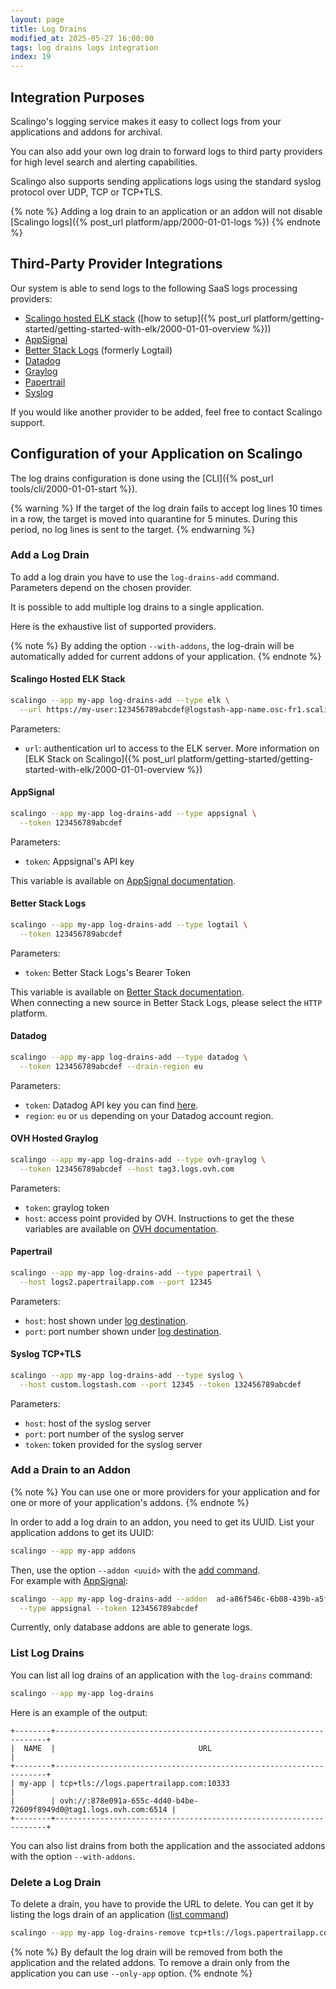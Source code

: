 ```yaml
---
layout: page
title: Log Drains
modified_at: 2025-05-27 16:00:00
tags: log drains logs integration
index: 19
---
```


## Integration Purposes

Scalingo's logging service makes it easy to collect logs from your applications and addons for archival.

You can also add your own log drain to forward logs to third party providers for high level search and alerting capabilities.

Scalingo also supports sending applications logs using the standard syslog protocol over UDP, TCP or TCP+TLS.

{% note %}
Adding a log drain to an application or an addon will not disable
[Scalingo logs]({% post_url platform/app/2000-01-01-logs %})
{% endnote %}

## Third-Party Provider Integrations

Our system is able to send logs to the following SaaS logs processing providers:

* [Scalingo hosted ELK stack](#scalingo-hosted-elk-stack)
([how to setup]({% post_url platform/getting-started/getting-started-with-elk/2000-01-01-overview %}))
* [AppSignal](#appsignal)
* [Better Stack Logs](#better-stack-logs) (formerly Logtail)
* [Datadog](#datadog)
* [Graylog](#ovh-hosted-graylog)
* [Papertrail](#papertrail)
* [Syslog](#syslog-tcptls)

If you would like another provider to be added, feel free to contact Scalingo
support.

## Configuration of your Application on Scalingo

The log drains configuration is done using the [CLI]({% post_url tools/cli/2000-01-01-start %}).

{% warning %}
If the target of the log drain fails to accept log lines 10 times in a row, the target is moved into quarantine for 5 minutes. During this period, no log lines is sent to the target.
{% endwarning %}

### Add a Log Drain

To add a log drain you have to use the `log-drains-add`
command. Parameters depend on the chosen provider.

It is possible to add multiple log drains to a single application.

Here is the exhaustive list of supported providers.

{% note %}
By adding the option `--with-addons`, the log-drain will be automatically added for current addons of your application.
{% endnote %}

#### Scalingo Hosted ELK Stack

```bash
scalingo --app my-app log-drains-add --type elk \
  --url https://my-user:123456789abcdef@logstash-app-name.osc-fr1.scalingo.io
```
Parameters:
* `url`: authentication url to access to the ELK server.
More information on [ELK Stack on
Scalingo]({% post_url platform/getting-started/getting-started-with-elk/2000-01-01-overview %})

#### AppSignal
```bash
scalingo --app my-app log-drains-add --type appsignal \
  --token 123456789abcdef
```
Parameters:
* `token`: Appsignal's API key

This variable is available on
[AppSignal documentation](https://docs.appsignal.com/logging/configuration.html).

#### Better Stack Logs
```bash
scalingo --app my-app log-drains-add --type logtail \
  --token 123456789abcdef
```
Parameters:
* `token`: Better Stack Logs's Bearer Token

This variable is available on
[Better Stack documentation](https://betterstack.com/docs/logs/logging-start/).<br>
When connecting a new source in Better Stack Logs, please select the `HTTP` platform.

#### Datadog
```bash
scalingo --app my-app log-drains-add --type datadog \
  --token 123456789abcdef --drain-region eu
```
Parameters:
* `token`: Datadog API key you can find
[here](https://app.datadoghq.eu/personal-settings/application-keys).
* `region`: `eu` or `us` depending on your Datadog account region.

#### OVH Hosted Graylog

```bash
scalingo --app my-app log-drains-add --type ovh-graylog \
  --token 123456789abcdef --host tag3.logs.ovh.com
```
Parameters:
* `token`: graylog token
* `host`: access point provided by OVH. Instructions to get the these variables
are available on [OVH
documentation](https://docs.ovh.com/fr/logs-data-platform/quick-start/).

#### Papertrail
```bash
scalingo --app my-app log-drains-add --type papertrail \
  --host logs2.papertrailapp.com --port 12345
```
Parameters:
* `host`: host shown under [log
destination](https://papertrailapp.com/account/destinations).
* `port`: port number shown under [log
destination](https://papertrailapp.com/account/destinations).


#### Syslog TCP+TLS
```bash
scalingo --app my-app log-drains-add --type syslog \
  --host custom.logstash.com --port 12345 --token 132456789abcdef
```

Parameters:
* `host`: host of the syslog server
* `port`: port number of the syslog server
* `token`: token provided for the syslog server

### Add a Drain to an Addon

{% note %}
You can use one or more providers for your application and for one or more of your application's addons.
{% endnote %}

In order to add a log drain to an addon, you need to get its UUID. List your
application addons to get its UUID:
```bash
scalingo --app my-app addons
```

Then, use the option `--addon <uuid>` with the [add command](#add-a-log-drain).<br>
For example with [AppSignal](#appsignal):
```bash
scalingo --app my-app log-drains-add --addon  ad-a86f546c-6b08-439b-a5fc-6f16ddc9083e \
  --type appsignal --token 123456789abcdef
```

Currently, only database addons are able to generate logs.

### List Log Drains

You can list all log drains of an application with the `log-drains` command:
```bash
scalingo --app my-app log-drains
```

Here is an example of the output:
```
+--------+--------------------------------------------------------------------+
|  NAME  |                                URL                                 |
+--------+--------------------------------------------------------------------+
| my-app | tcp+tls://logs.papertrailapp.com:10333                             |
|        | ovh://:878e091a-655c-4d40-b4be-72609f8949d0@tag1.logs.ovh.com:6514 |
+--------+--------------------------------------------------------------------+
```

You can also list drains from both the application and the associated addons
with the option `--with-addons`.

### Delete a Log Drain

To delete a drain, you have to provide the URL to delete.
You can get it by listing the logs drain of an application ([list
command](#list-log-drains))
```bash
scalingo --app my-app log-drains-remove tcp+tls://logs.papertrailapp.com:10333
```

{% note %}
By default the log drain will be removed from both the application and the
related addons. To remove a drain only from the application you can use
`--only-app` option.
{% endnote %}

